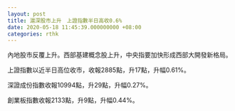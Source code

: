```yaml
---
layout: post
title: 滬深股市上升　上證指數半日高收0.6%
date: 2020-05-18 11:45:39.000000000 +08:00
categories: rthk
---
```


內地股市反覆上升。西部基建概念股上升，中央指要加快形成西部大開發新格局。

上證指數以近半日高位收市，收報2885點，升17點，升幅0.61%。

深證成份指數收報10994點，升29點，升幅0.27%。

創業板指數收報2133點，升9點，升幅0.44%。
